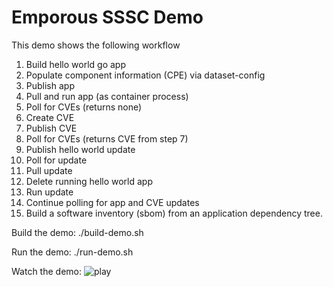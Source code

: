 # Emporous SSSC Demo

This demo shows the following workflow

1. Build hello world go app
2. Populate component information (CPE) via dataset-config
3. Publish app
4. Pull and run app (as container process)
5. Poll for CVEs (returns none)
6. Create CVE
7. Publish CVE
8. Poll for CVEs (returns CVE from step 7)
9. Publish hello world update
10. Poll for update
11. Pull update
12. Delete running hello world app
13. Run update
14. Continue polling for app and CVE updates
15. Build a software inventory (sbom) from an application dependency tree. 



Build the demo:
./build-demo.sh

Run the demo:
./run-demo.sh

Watch the demo:
![play](https://github.com/afflom/tc-demo/blob/main/cve-demo.gif)
